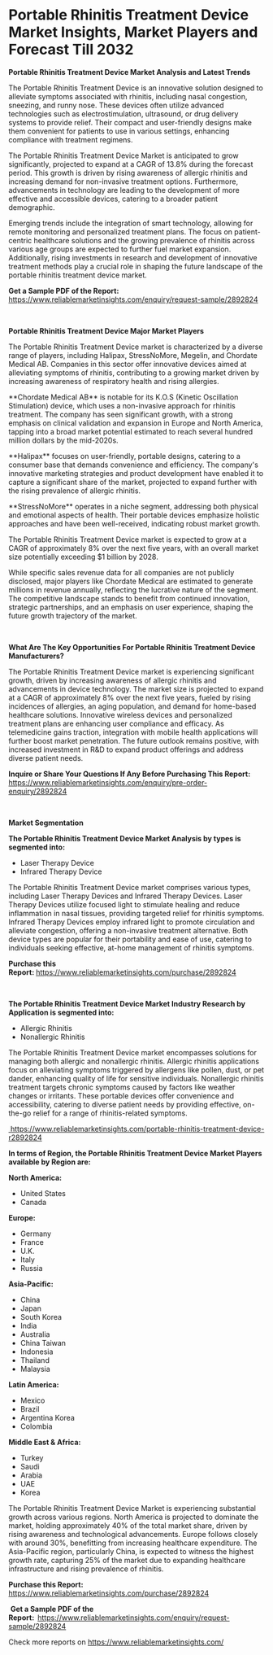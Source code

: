 <p><h1>Portable Rhinitis Treatment Device Market Insights, Market Players and Forecast Till 2032</h1></p><p><strong>Portable Rhinitis Treatment Device Market Analysis and Latest Trends</strong></p>
<p><p>The Portable Rhinitis Treatment Device is an innovative solution designed to alleviate symptoms associated with rhinitis, including nasal congestion, sneezing, and runny nose. These devices often utilize advanced technologies such as electrostimulation, ultrasound, or drug delivery systems to provide relief. Their compact and user-friendly designs make them convenient for patients to use in various settings, enhancing compliance with treatment regimens.</p><p>The Portable Rhinitis Treatment Device Market is anticipated to grow significantly, projected to expand at a CAGR of 13.8% during the forecast period. This growth is driven by rising awareness of allergic rhinitis and increasing demand for non-invasive treatment options. Furthermore, advancements in technology are leading to the development of more effective and accessible devices, catering to a broader patient demographic.</p><p>Emerging trends include the integration of smart technology, allowing for remote monitoring and personalized treatment plans. The focus on patient-centric healthcare solutions and the growing prevalence of rhinitis across various age groups are expected to further fuel market expansion. Additionally, rising investments in research and development of innovative treatment methods play a crucial role in shaping the future landscape of the portable rhinitis treatment device market.</p></p>
<p><strong>Get a Sample PDF of the Report:&nbsp;</strong> <a href="https://www.reliablemarketinsights.com/enquiry/request-sample/2892824?utm_campaign=2280&utm_medium=2&utm_source=Github&utm_content=ia&utm_term=15032025&utm_id=portable-rhinitis-treatment-device">https://www.reliablemarketinsights.com/enquiry/request-sample/2892824</a></p>
<p>&nbsp;</p>
<p><strong>Portable Rhinitis Treatment Device Major Market Players</strong></p>
<p><p>The Portable Rhinitis Treatment Device market is characterized by a diverse range of players, including Halipax, StressNoMore, Megelin, and Chordate Medical AB. Companies in this sector offer innovative devices aimed at alleviating symptoms of rhinitis, contributing to a growing market driven by increasing awareness of respiratory health and rising allergies.</p><p>**Chordate Medical AB** is notable for its K.O.S (Kinetic Oscillation Stimulation) device, which uses a non-invasive approach for rhinitis treatment. The company has seen significant growth, with a strong emphasis on clinical validation and expansion in Europe and North America, tapping into a broad market potential estimated to reach several hundred million dollars by the mid-2020s.</p><p>**Halipax** focuses on user-friendly, portable designs, catering to a consumer base that demands convenience and efficiency. The company's innovative marketing strategies and product development have enabled it to capture a significant share of the market, projected to expand further with the rising prevalence of allergic rhinitis.</p><p>**StressNoMore** operates in a niche segment, addressing both physical and emotional aspects of health. Their portable devices emphasize holistic approaches and have been well-received, indicating robust market growth.</p><p>The Portable Rhinitis Treatment Device market is expected to grow at a CAGR of approximately 8% over the next five years, with an overall market size potentially exceeding $1 billion by 2028. </p><p>While specific sales revenue data for all companies are not publicly disclosed, major players like Chordate Medical are estimated to generate millions in revenue annually, reflecting the lucrative nature of the segment. The competitive landscape stands to benefit from continued innovation, strategic partnerships, and an emphasis on user experience, shaping the future growth trajectory of the market.</p></p>
<p>&nbsp;</p>
<p><strong>What Are The Key Opportunities For Portable Rhinitis Treatment Device Manufacturers?</strong></p>
<p><p>The Portable Rhinitis Treatment Device market is experiencing significant growth, driven by increasing awareness of allergic rhinitis and advancements in device technology. The market size is projected to expand at a CAGR of approximately 8% over the next five years, fueled by rising incidences of allergies, an aging population, and demand for home-based healthcare solutions. Innovative wireless devices and personalized treatment plans are enhancing user compliance and efficacy. As telemedicine gains traction, integration with mobile health applications will further boost market penetration. The future outlook remains positive, with increased investment in R&D to expand product offerings and address diverse patient needs.</p></p>
<p><strong>Inquire or Share Your Questions If Any Before Purchasing This Report:</strong> <a href="https://www.reliablemarketinsights.com/enquiry/pre-order-enquiry/2892824?utm_campaign=2280&utm_medium=2&utm_source=Github&utm_content=ia&utm_term=15032025&utm_id=portable-rhinitis-treatment-device">https://www.reliablemarketinsights.com/enquiry/pre-order-enquiry/2892824</a></p>
<p>&nbsp;</p>
<p><strong>Market Segmentation</strong></p>
<p><strong>The Portable Rhinitis Treatment Device Market Analysis by types is segmented into:</strong></p>
<p><ul><li>Laser Therapy Device</li><li>Infrared Therapy Device</li></ul></p>
<p><p>The Portable Rhinitis Treatment Device market comprises various types, including Laser Therapy Devices and Infrared Therapy Devices. Laser Therapy Devices utilize focused light to stimulate healing and reduce inflammation in nasal tissues, providing targeted relief for rhinitis symptoms. Infrared Therapy Devices employ infrared light to promote circulation and alleviate congestion, offering a non-invasive treatment alternative. Both device types are popular for their portability and ease of use, catering to individuals seeking effective, at-home management of rhinitis symptoms.</p></p>
<p><strong>Purchase this Report:&nbsp;</strong><a href="https://www.reliablemarketinsights.com/purchase/2892824?utm_campaign=2280&utm_medium=2&utm_source=Github&utm_content=ia&utm_term=15032025&utm_id=portable-rhinitis-treatment-device">https://www.reliablemarketinsights.com/purchase/2892824</a></p>
<p>&nbsp;</p>
<p><strong>The Portable Rhinitis Treatment Device Market Industry Research by Application is segmented into:</strong></p>
<p><ul><li>Allergic Rhinitis</li><li>Nonallergic Rhinitis</li></ul></p>
<p><p>The Portable Rhinitis Treatment Device market encompasses solutions for managing both allergic and nonallergic rhinitis. Allergic rhinitis applications focus on alleviating symptoms triggered by allergens like pollen, dust, or pet dander, enhancing quality of life for sensitive individuals. Nonallergic rhinitis treatment targets chronic symptoms caused by factors like weather changes or irritants. These portable devices offer convenience and accessibility, catering to diverse patient needs by providing effective, on-the-go relief for a range of rhinitis-related symptoms.</p></p>
<p><a href="https://www.reliablemarketinsights.com/portable-rhinitis-treatment-device-r2892824?utm_campaign=2280&utm_medium=2&utm_source=Github&utm_content=ia&utm_term=15032025&utm_id=portable-rhinitis-treatment-device">&nbsp;https://www.reliablemarketinsights.com/portable-rhinitis-treatment-device-r2892824</a></p>
<p><strong>In terms of Region, the Portable Rhinitis Treatment Device Market Players available by Region are:</strong></p>
<p>
    <p> <strong> North America: </strong>
        <ul>
            <li>United States</li>
            <li>Canada</li>
        </ul>
        </p> 
    <p> <strong> Europe: </strong>
        <ul>
            <li>Germany</li>
            <li>France</li>
            <li>U.K.</li>
            <li>Italy</li>
            <li>Russia</li>
        </ul>
        </p> 
    <p> <strong> Asia-Pacific: </strong>
        <ul>
            <li>China</li>
            <li>Japan</li>
            <li>South Korea</li>
            <li>India</li>
            <li>Australia</li>
            <li>China Taiwan</li>
            <li>Indonesia</li>
            <li>Thailand</li>
            <li>Malaysia</li>
        </ul>
        </p> 
    <p> <strong> Latin America: </strong>
        <ul>
            <li>Mexico</li>
            <li>Brazil</li>
            <li>Argentina Korea</li>
            <li>Colombia</li>
        </ul>
        </p> 
    <p> <strong> Middle East & Africa: </strong>
        <ul>
            <li>Turkey</li>
            <li>Saudi</li>
            <li>Arabia</li>
            <li>UAE</li>
            <li>Korea</li>
        </ul>
    </p>
    </p>
<p><p>The Portable Rhinitis Treatment Device Market is experiencing substantial growth across various regions. North America is projected to dominate the market, holding approximately 40% of the total market share, driven by rising awareness and technological advancements. Europe follows closely with around 30%, benefitting from increasing healthcare expenditure. The Asia-Pacific region, particularly China, is expected to witness the highest growth rate, capturing 25% of the market due to expanding healthcare infrastructure and rising prevalence of rhinitis.</p></p>
<p><strong>Purchase this Report: </strong><a href="https://www.reliablemarketinsights.com/purchase/2892824?utm_campaign=2280&utm_medium=2&utm_source=Github&utm_content=ia&utm_term=15032025&utm_id=portable-rhinitis-treatment-device">https://www.reliablemarketinsights.com/purchase/2892824</a></p>
<p>&nbsp;<strong>Get a Sample PDF of the Report:&nbsp;&nbsp;</strong><a href="https://www.reliablemarketinsights.com/enquiry/request-sample/2892824?utm_campaign=2280&utm_medium=2&utm_source=Github&utm_content=ia&utm_term=15032025&utm_id=portable-rhinitis-treatment-device">https://www.reliablemarketinsights.com/enquiry/request-sample/2892824</a></p>
<p><strong></strong></p>
<p>Check more reports on <a href="https://www.reliablemarketinsights.com/?utm_campaign=2280&utm_medium=2&utm_source=Github&utm_content=ia&utm_term=15032025&utm_id=portable-rhinitis-treatment-device">https://www.reliablemarketinsights.com/</a></p>